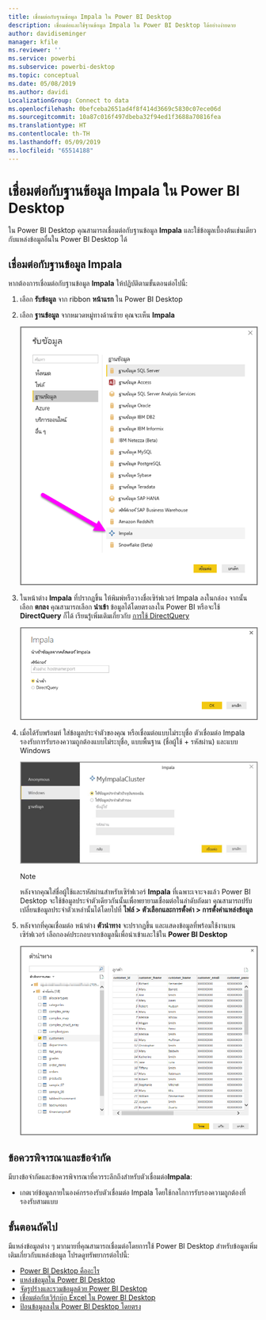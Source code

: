 ```yaml
---
title: เชื่อมต่อกับฐานข้อมูล Impala ใน Power BI Desktop
description: เชื่อมต่อและใช้ฐานข้อมูล Impala ใน Power BI Desktop ได้อย่างง่ายดาย
author: davidiseminger
manager: kfile
ms.reviewer: ''
ms.service: powerbi
ms.subservice: powerbi-desktop
ms.topic: conceptual
ms.date: 05/08/2019
ms.author: davidi
LocalizationGroup: Connect to data
ms.openlocfilehash: 0befceba2651ad4f8f414d3669c5830c07ece06d
ms.sourcegitcommit: 10a87c016f497dbeba32f94ed1f3688a70816fea
ms.translationtype: HT
ms.contentlocale: th-TH
ms.lasthandoff: 05/09/2019
ms.locfileid: "65514188"
---
```

# <a name="connect-to-an-impala-database-in-power-bi-desktop"></a>เชื่อมต่อกับฐานข้อมูล Impala ใน Power BI Desktop
ใน Power BI Desktop คุณสามารถเชื่อมต่อกับฐานข้อมูล **Impala** และใช้ข้อมูลเบื้องต้นเช่นเดียวกับแหล่งข้อมูลอื่นใน Power BI Desktop ได้

## <a name="connect-to-an-impala-database"></a>เชื่อมต่อกับฐานข้อมูล Impala
หากต้องการเชื่อมต่อกับฐานข้อมูล **Impala** ให้ปฏิบัติตามขั้นตอนต่อไปนี้: 

1. เลือก **รับข้อมูล** จาก ribbon **หน้าแรก** ใน Power BI Desktop 

2. เลือก **ฐานข้อมูล** จากหมวดหมู่ทางด้านซ้าย คุณจะเห็น **Impala**

    ![รับข้อมูล](media/desktop-connect-impala/connect_impala_2.png)

3. ในหน้าต่าง **Impala** ที่ปรากฏขึ้น ให้พิมพ์หรือวางชื่อเซิร์ฟเวอร์ Impala ลงในกล่อง จากนั้นเลือก **ตกลง** คุณสามารถเลือก **นำเข้า** ข้อมูลได้โดยตรงลงใน
 Power BI หรือจะใช้ **DirectQuery** ก็ได้ เรียนรู้เพิ่มเติมเกี่ยวกับ [การใช้ DirectQuery](desktop-use-directquery.md)

    ![หน้าต่าง Impala](media/desktop-connect-impala/connect_impala_3a.png)

4. เมื่อได้รับพร้อมท์ ใส่ข้อมูลประจำตัวของคุณ หรือเชื่อมต่อแบบไม่ระบุชื่อ ตัวเชื่อมต่อ Impala รองรับการรับรองความถูกต้องแบบไม่ระบุชื่อ, แบบพื้นฐาน (ชื่อผู้ใช้ + รหัสผ่าน) และแบบ Windows

    ![ตัวเชื่อมต่อ Impala](media/desktop-connect-impala/connect_impala_4.png)

    > [!NOTE]
    > หลังจากคุณใส่ชื่อผู้ใช้และรหัสผ่านสำหรับเซิร์ฟเวอร์ **Impala** ที่เฉพาะเจาะจงแล้ว Power BI Desktop จะใช้ข้อมูลประจำตัวเดียวกันนั้นเพื่อพยายามเชื่อมต่อในลำดับถัดมา คุณสามารถปรับเปลี่ยนข้อมูลประจำตัวเหล่านั้นได้โดยไปที่ **ไฟล์ > ตัวเลือกและการตั้งค่า > การตั้งค่าแหล่งข้อมูล**


5. หลังจากที่คุณเชื่อมต่อ หน้าต่าง **ตัวนำทาง** จะปรากฏขึ้น และแสดงข้อมูลที่พร้อมใช้งานบนเซิร์ฟเวอร์ เลือกองค์ประกอบจากข้อมูลนี้เพื่อนำเข้าและใช้ใน **Power BI Desktop**

    ![หน้าต่างตัวนำทาง](media/desktop-connect-impala/connect_impala_5.png)

## <a name="considerations-and-limitations"></a>ข้อควรพิจารณาและข้อจำกัด
มีบางข้อจำกัดและข้อควรพิจารณาที่ควรระลึกถึงสำหรับตัวเชื่อมต่อ**Impala**:

* เกตเวย์ข้อมูลภายในองค์กรรองรับตัวเชื่อมต่อ Impala โดยใช้กลไกการรับรองความถูกต้องที่รองรับสามแบบ

## <a name="next-steps"></a>ขั้นตอนถัดไป
มีแหล่งข้อมูลต่าง ๆ มากมายที่คุณสามารถเชื่อมต่อโดยการใช้ Power BI Desktop สำหรับข้อมูลเพิ่มเติมเกี่ยวกับแหล่งข้อมูล โปรดดูทรัพยากรต่อไปนี้:

* [Power BI Desktop คืออะไร](desktop-what-is-desktop.md)
* [แหล่งข้อมูลใน Power BI Desktop](desktop-data-sources.md)
* [จัดรูปร่างและรวมข้อมูลด้วย Power BI Desktop](desktop-shape-and-combine-data.md)
* [เชื่อมต่อกับเวิร์กบุ๊ก Excel ใน Power BI Desktop](desktop-connect-excel.md)   
* [ป้อนข้อมูลลงใน Power BI Desktop โดยตรง](desktop-enter-data-directly-into-desktop.md)   

